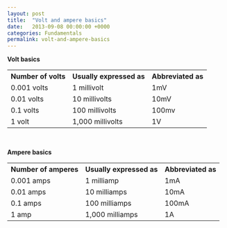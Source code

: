 ```yaml
---
layout: post
title:  "Volt and ampere basics"
date:   2013-09-08 00:00:00 +0000
categories: Fundamentals
permalink: volt-and-ampere-basics
---
```



<strong>Volt basics</strong>
<table>
<tbody>
<tr>
<th>Number of volts</th>
<th>Usually expressed as</th>
<th>Abbreviated as</th>
</tr>
<tr>
<td>0.001 volts</td>
<td>1 millivolt</td>
<td>1mV</td>
</tr>
<tr>
<td>0.01 volts</td>
<td>10 millivolts</td>
<td>10mV</td>
</tr>
<tr>
<td>0.1 volts</td>
<td>100 millivolts</td>
<td>100mv</td>
</tr>
<tr>
<td>1 volt</td>
<td>1,000 millivolts</td>
<td>1V</td>
</tr>
</tbody>
</table>
&nbsp;

<strong>Ampere basics</strong>
<table>
<tbody>
<tr>
<th>Number of amperes</th>
<th>Usually expressed as</th>
<th>Abbreviated as</th>
</tr>
<tr>
<td>0.001 amps</td>
<td>1 milliamp</td>
<td>1mA</td>
</tr>
<tr>
<td>0.01 amps</td>
<td>10 milliamps</td>
<td>10mA</td>
</tr>
<tr>
<td>0.1 amps</td>
<td>100 milliamps</td>
<td>100mA</td>
</tr>
<tr>
<td>1 amp</td>
<td>1,000 milliamps</td>
<td>1A</td>
</tr>
</tbody>
</table>